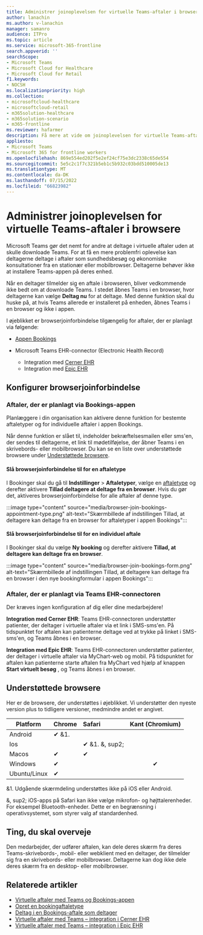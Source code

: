```yaml
---
title: Administrer joinoplevelsen for virtuelle Teams-aftaler i browsere
author: lanachin
ms.author: v-lanachin
manager: samanro
audience: ITPro
ms.topic: article
ms.service: microsoft-365-frontline
search.appverid: ''
searchScope:
- Microsoft Teams
- Microsoft Cloud for Healthcare
- Microsoft Cloud for Retail
f1.keywords:
- NOCSH
ms.localizationpriority: high
ms.collection:
- microsoftcloud-healthcare
- microsoftcloud-retail
- m365solution-healthcare
- m365solution-scenario
- m365-frontline
ms.reviewer: hafarmer
description: Få mere at vide om joinoplevelsen for virtuelle Teams-aftaler i browsere.
appliesto:
- Microsoft Teams
- Microsoft 365 for frontline workers
ms.openlocfilehash: 869e554ed202f5e2ef24cf75e3dc2338c65de554
ms.sourcegitcommit: 5e5c2c1f7c321b5eb1c5b932c03bdd510005de13
ms.translationtype: MT
ms.contentlocale: da-DK
ms.lasthandoff: 07/15/2022
ms.locfileid: "66823982"
---
```

# <a name="manage-the-join-experience-for-teams-virtual-appointments-on-browsers"></a>Administrer joinoplevelsen for virtuelle Teams-aftaler i browsere

Microsoft Teams gør det nemt for andre at deltage i virtuelle aftaler uden at skulle downloade Teams. For at få en mere problemfri oplevelse kan deltagerne deltage i aftaler som sundhedsbesøg og økonomiske konsultationer fra en stationær eller mobilbrowser. Deltagerne behøver ikke at installere Teams-appen på deres enhed.

Når en deltager tilmelder sig en aftale i browseren, bliver vedkommende ikke bedt om at downloade Teams. I stedet åbnes Teams i en browser, hvor deltagerne kan vælge **Deltag nu** for at deltage. Med denne funktion skal du huske på, at hvis Teams allerede er installeret på enheden, åbnes Teams i en browser og ikke i appen.

I øjeblikket er browserjoinforbindelse tilgængelig for aftaler, der er planlagt via følgende:

- [Appen Bookings](https://support.microsoft.com/office/what-is-bookings-42d4e852-8e99-4d8f-9b70-d7fc93973cb5)
- Microsoft Teams EHR-connector (Electronic Health Record)

  - Integration med [Cerner EHR](ehr-admin-cerner.md)
  - Integration med [Epic EHR](ehr-admin-epic.md)

## <a name="set-up-browser-join"></a>Konfigurer browserjoinforbindelse

### <a name="appointments-scheduled-through-the-bookings-app"></a>Aftaler, der er planlagt via Bookings-appen

Planlæggere i din organisation kan aktivere denne funktion for bestemte aftaletyper og for individuelle aftaler i appen Bookings.

Når denne funktion er slået til, indeholder bekræftelsesmailen eller sms'en, der sendes til deltagerne, et link til mødetilføjelse, der åbner Teams i en skrivebords- eller mobilbrowser. Du kan se en liste over understøttede browsere under [Understøttede browsere](#supported-browsers).

#### <a name="turn-on-browser-join-for-an-appointment-type"></a>Slå browserjoinforbindelse til for en aftaletype

I Bookinger skal du gå til **Indstillinger** > **Aftaletyper**, vælge en [aftaletype](https://support.microsoft.com/office/create-an-appointment-type-810eac77-6a65-4dc8-964d-c00eadf43887) og derefter aktivere **Tillad deltagere at deltage fra en browser**. Hvis du gør det, aktiveres browserjoinforbindelse for alle aftaler af denne type.

:::image type="content" source="media/browser-join-bookings-appointment-type.png" alt-text="Skærmbillede af indstillingen Tillad, at deltagere kan deltage fra en browser for aftaletyper i appen Bookings":::

#### <a name="turn-on-browser-join-for-an-individual-appointment"></a>Slå browserjoinforbindelse til for en individuel aftale

I Bookinger skal du vælge **Ny booking** og derefter aktivere **Tillad, at deltagere kan deltage fra en browser**.

:::image type="content" source="media/browser-join-bookings-form.png" alt-text="Skærmbillede af indstillingen Tillad, at deltagere kan deltage fra en browser i den nye bookingformular i appen Bookings":::

### <a name="appointments-scheduled-through-the-teams-ehr-connector"></a>Aftaler, der er planlagt via Teams EHR-connectoren

Der kræves ingen konfiguration af dig eller dine medarbejdere!

**Integration med Cerner EHR**: Teams EHR-connectoren understøtter patienter, der deltager i virtuelle aftaler via et link i SMS-sms'en. På tidspunktet for aftalen kan patienterne deltage ved at trykke på linket i SMS-sms'en, og Teams åbnes i en browser.

**Integration med Epic EHR**: Teams EHR-connectoren understøtter patienter, der deltager i virtuelle aftaler via MyChart-web og mobil. På tidspunktet for aftalen kan patienterne starte aftalen fra MyChart ved hjælp af knappen **Start virtuelt besøg** , og Teams åbnes i en browser.

## <a name="supported-browsers"></a>Understøttede browsere

Her er de browsere, der understøttes i øjeblikket. Vi understøtter den nyeste version plus to tidligere versioner, medmindre andet er angivet.

|Platform  |Chrome |Safari |Kant (Chromium)|
|---------|:---|:---|:---:|
|Android   | &#x2714; &1.      |         |         |
|Ios    |         | &#x2714; &1. &, sup2; |         |
|Macos     | &#x2714; | &#x2714;|         |
|Windows    | &#x2714; |   | &#x2714; |
|Ubuntu/Linux     | &#x2714;         |     |         |

&1. Udgående skærmdeling understøttes ikke på iOS eller Android.

&, sup2; iOS-apps på Safari kan ikke vælge mikrofon- og højttalerenheder. For eksempel Bluetooth-enheder. Dette er en begrænsning i operativsystemet, som styrer valg af standardenhed.

## <a name="things-to-consider"></a>Ting, du skal overveje

Den medarbejder, der udfører aftalen, kan dele deres skærm fra deres Teams-skrivebords-, mobil- eller webklient med en deltager, der tilmelder sig fra en skrivebords- eller mobilbrowser. Deltagerne kan dog ikke dele deres skærm fra en desktop- eller mobilbrowser.

## <a name="related-articles"></a>Relaterede artikler

- [Virtuelle aftaler med Teams og Bookings-appen](bookings-virtual-visits.md)
- [Opret en bookingaftaletype](https://support.microsoft.com/office/create-an-appointment-type-810eac77-6a65-4dc8-964d-c00eadf43887)
- [Deltag i en Bookings-aftale som deltager](https://support.microsoft.com/office/join-a-bookings-appointment-as-an-attendee-95cea12d-2220-421f-a663-6efb20913c7f)
- [Virtuelle aftaler med Teams – integration i Cerner EHR](ehr-admin-cerner.md)
- [Virtuelle aftaler med Teams – integration i Epic EHR](ehr-admin-epic.md)
